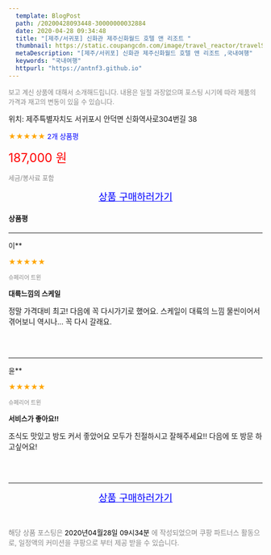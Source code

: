 ```yaml
---
  template: BlogPost
  path: /20200428093448-30000000032884
  date: 2020-04-28 09:34:48
  title: "[제주/서귀포] 신화관 제주신화월드 호텔 앤 리조트 "
  thumbnail: https://static.coupangcdn.com/image/travel_reactor/travelSeller/resort/A00239660/f139e65e-83f5-4a22-8b7e-d44dd1ad6052.JPG
  metaDescription: "[제주/서귀포] 신화관 제주신화월드 호텔 앤 리조트 ,국내여행"
  keywords: "국내여행"
  httpurl: "https://antnf3.github.io"
---
```

  
<span style="color: #888;font-size:0.8rem">보고 계신 상품에 대해서 소개해드립니다.
내용은 일절 과장없으며 포스팅 시기에 따라 제품의 가격과 재고의 변동이 있을 수 있습니다.</span>
  
<span style="font-size: 0.9rem;">위치: 제주특별자치도 서귀포시 안덕면 신화역사로304번길 38 </span>
  
<span style="color: orange;">★★★★★</span> <span style="color: blue;font-size: 0.85rem;">2개 상품평</span>
  
<span style="color: red;font-size: 1.5rem;">187,000 원</span>
  
<span style="color: #888;font-size:0.8rem">세금/봉사료 포함</span>





<p align="center"><a href="http://me2.do/GwaN55xn" style="font-size: 1.2rem; color: blue;">상품 구매하러가기</a></p>

#### 상품평
  
---
  
이**
    
<span style="color: orange;">★★★★★</span>
    
<span style="color: #888;font-size:0.7rem">슈페리어 트윈</span>
    
<span style="font-size:0.85rem">**대륙느낌의 스케일**</span>
    
<span style="font-size: 0.9rem;">정말 가격대비 최고!
다음에 꼭 다시가기로 했어요.
스케일이 대륙의 느낌 물씬이어서 
겪어보니 역시나...
꼭 다시 갈래요.</span>
    
<br>
<br>

---
  
윤**
    
<span style="color: orange;">★★★★★</span>
    
<span style="color: #888;font-size:0.7rem">슈페리어 트윈</span>
    
<span style="font-size:0.85rem">**서비스가 좋아요!!**</span>
    
<span style="font-size: 0.9rem;">조식도 맛있고 방도 커서 좋았어요
모두가 친절하시고 잘해주세요!!
다음에 또 방문 하고싶어요!</span>
    
<br>
<br>


  
---
  
<p align="center"><a href="http://me2.do/GwaN55xn" style="font-size: 1.2rem; color: blue;">상품 구매하러가기</a></p>
  
<br>
  
<span style="font-size: 0.85rem; color: #888;">해당 상품 포스팅은 <span style="color: #000;"> 2020년04월28일 09시34분 </span> 에 작성되었으며 쿠팡 파트너스 활동으로, 일정액의 커미션을 쿠팡으로 부터 제공 받을 수 있습니다.</span>